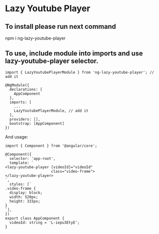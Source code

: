 # Lazy Youtube Player

## To install please run next command

npm i ng-lazy-youtube-player

## To use, include module into imports and use lazy-youtube-player selector.

```
import { LazyYoutubePlayerModule } from 'ng-lazy-youtube-player'; // add it

@NgModule({
  declarations: [
    AppComponent
  ],
  imports: [
    ...
    LazyYoutubePlayerModule, // add it
  ],
  providers: [],
  bootstrap: [AppComponent]
})
```

And usage:
```
import { Component } from '@angular/core';

@Component({
  selector: 'app-root',
  template: `
<lazy-youtube-player [videoId]="videoId"
                     class="video-frame">
</lazy-youtube-player>
`,
  styles: [`
.video-frame {
  display: block;
  width: 520px;
  height: 315px;
}
`],
})
export class AppComponent {
  videoId: string = 'L-iepu3EtyE';
}
```